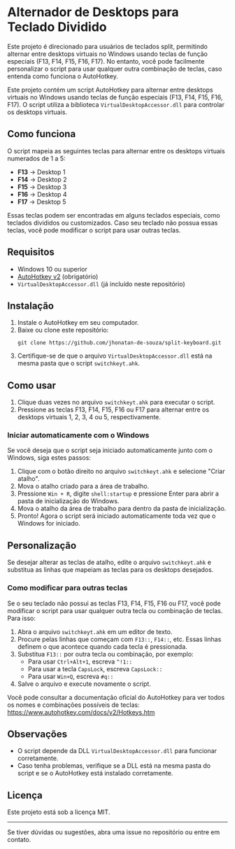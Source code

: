 # Alternador de Desktops para Teclado Dividido

Este projeto é direcionado para usuários de teclados split, permitindo alternar entre desktops virtuais no Windows usando teclas de função especiais (F13, F14, F15, F16, F17). No entanto, você pode facilmente personalizar o script para usar qualquer outra combinação de teclas, caso entenda como funciona o AutoHotkey.

Este projeto contém um script AutoHotkey para alternar entre desktops virtuais no Windows usando teclas de função especiais (F13, F14, F15, F16, F17). O script utiliza a biblioteca `VirtualDesktopAccessor.dll` para controlar os desktops virtuais.

## Como funciona

O script mapeia as seguintes teclas para alternar entre os desktops virtuais numerados de 1 a 5:

- **F13** → Desktop 1
- **F14** → Desktop 2
- **F15** → Desktop 3
- **F16** → Desktop 4
- **F17** → Desktop 5

Essas teclas podem ser encontradas em alguns teclados especiais, como teclados divididos ou customizados. Caso seu teclado não possua essas teclas, você pode modificar o script para usar outras teclas.

## Requisitos

- Windows 10 ou superior
- [AutoHotkey v2](https://www.autohotkey.com/) (obrigatório)
- `VirtualDesktopAccessor.dll` (já incluído neste repositório)

## Instalação

1. Instale o AutoHotkey em seu computador.
2. Baixe ou clone este repositório:
   ```
   git clone https://github.com/jhonatan-de-souza/split-keyboard.git
   ```
3. Certifique-se de que o arquivo `VirtualDesktopAccessor.dll` está na mesma pasta que o script `switchkeyt.ahk`.

## Como usar

1. Clique duas vezes no arquivo `switchkeyt.ahk` para executar o script.
2. Pressione as teclas F13, F14, F15, F16 ou F17 para alternar entre os desktops virtuais 1, 2, 3, 4 ou 5, respectivamente.

### Iniciar automaticamente com o Windows

Se você deseja que o script seja iniciado automaticamente junto com o Windows, siga estes passos:

1. Clique com o botão direito no arquivo `switchkeyt.ahk` e selecione "Criar atalho".
2. Mova o atalho criado para a área de trabalho.
3. Pressione `Win + R`, digite `shell:startup` e pressione Enter para abrir a pasta de inicialização do Windows.
4. Mova o atalho da área de trabalho para dentro da pasta de inicialização.
5. Pronto! Agora o script será iniciado automaticamente toda vez que o Windows for iniciado.

## Personalização

Se desejar alterar as teclas de atalho, edite o arquivo `switchkeyt.ahk` e substitua as linhas que mapeiam as teclas para os desktops desejados.

### Como modificar para outras teclas

Se o seu teclado não possui as teclas F13, F14, F15, F16 ou F17, você pode modificar o script para usar qualquer outra tecla ou combinação de teclas. Para isso:

1. Abra o arquivo `switchkeyt.ahk` em um editor de texto.
2. Procure pelas linhas que começam com `F13::`, `F14::`, etc. Essas linhas definem o que acontece quando cada tecla é pressionada.
3. Substitua `F13::` por outra tecla ou combinação, por exemplo:
   - Para usar `Ctrl+Alt+1`, escreva `^!1::`
   - Para usar a tecla `CapsLock`, escreva `CapsLock::`
   - Para usar `Win+Q`, escreva `#q::`
4. Salve o arquivo e execute novamente o script.

Você pode consultar a documentação oficial do AutoHotkey para ver todos os nomes e combinações possíveis de teclas: https://www.autohotkey.com/docs/v2/Hotkeys.htm

## Observações

- O script depende da DLL `VirtualDesktopAccessor.dll` para funcionar corretamente.
- Caso tenha problemas, verifique se a DLL está na mesma pasta do script e se o AutoHotkey está instalado corretamente.

## Licença

Este projeto está sob a licença MIT.

---

Se tiver dúvidas ou sugestões, abra uma issue no repositório ou entre em contato.
